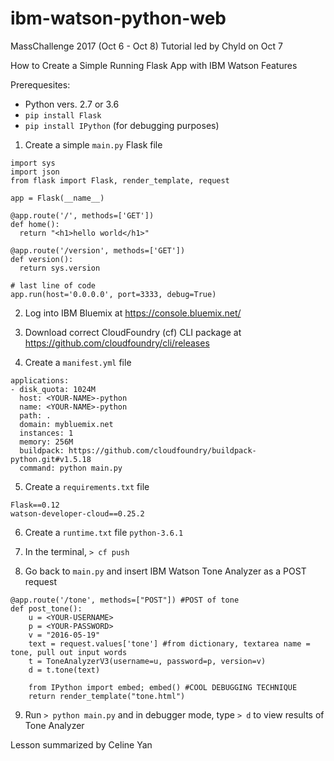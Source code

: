 # ibm-watson-python-web
MassChallenge 2017 (Oct 6 - Oct 8) 
Tutorial led by Chyld on Oct 7

How to Create a Simple Running Flask App with IBM Watson Features

Prerequesites: 
- Python vers. 2.7 or 3.6
- `pip install Flask`
- `pip install IPython` (for debugging purposes)

1. Create a simple `main.py` Flask file 
```
import sys
import json
from flask import Flask, render_template, request

app = Flask(__name__)

@app.route('/', methods=['GET'])
def home():
  return "<h1>hello world</h1>"

@app.route('/version', methods=['GET'])
def version():
  return sys.version

# last line of code
app.run(host='0.0.0.0', port=3333, debug=True)
```

2. Log into IBM Bluemix at https://console.bluemix.net/

3. Download correct CloudFoundry (cf) CLI package at https://github.com/cloudfoundry/cli/releases

4. Create a `manifest.yml` file

```
applications:
- disk_quota: 1024M
  host: <YOUR-NAME>-python
  name: <YOUR-NAME>-python
  path: .
  domain: mybluemix.net
  instances: 1
  memory: 256M
  buildpack: https://github.com/cloudfoundry/buildpack-python.git#v1.5.18
  command: python main.py
```

5. Create a `requirements.txt` file

```
Flask==0.12
watson-developer-cloud==0.25.2
```

6. Create a `runtime.txt` file
`python-3.6.1`

7. In the terminal, `> cf push`

8. Go back to `main.py` and insert IBM Watson Tone Analyzer as a POST request

```
@app.route('/tone', methods=["POST"]) #POST of tone
def post_tone():
	u = <YOUR-USERNAME>
	p = <YOUR-PASSWORD>
	v = "2016-05-19"
	text = request.values['tone'] #from dictionary, textarea name = tone, pull out input words
	t = ToneAnalyzerV3(username=u, password=p, version=v)
	d = t.tone(text)
	
	from IPython import embed; embed() #COOL DEBUGGING TECHNIQUE
	return render_template("tone.html")
  ```
  
  9. Run `> python main.py` and in debugger mode, type `> d` to view results of Tone Analyzer
  
  
  Lesson summarized by Celine Yan
